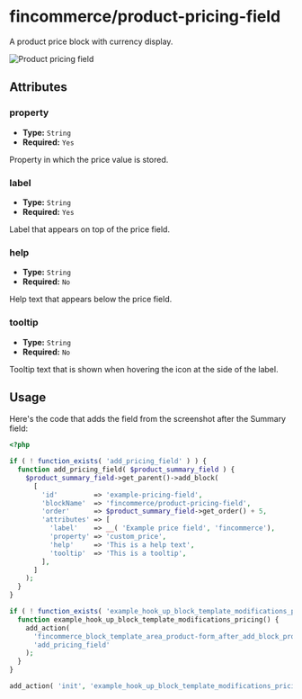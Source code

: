 # fincommerce/product-pricing-field

A product price block with currency display.

![Product pricing field](https://fincommerce.files.wordpress.com/2023/09/fincommerceproduct-pricing-field.png)

## Attributes

### property

- **Type:** `String`
- **Required:** `Yes`

Property in which the price value is stored.

### label

- **Type:** `String`
- **Required:** `Yes`

Label that appears on top of the price field.

### help

- **Type:** `String`
- **Required:** `No`

Help text that appears below the price field.

### tooltip

-   **Type:** `String`
-   **Required:** `No`

Tooltip text that is shown when hovering the icon at the side of the label.

## Usage

Here's the code that adds the field from the screenshot after the Summary field:

```php
<?php

if ( ! function_exists( 'add_pricing_field' ) ) {
  function add_pricing_field( $product_summary_field ) {
    $product_summary_field->get_parent()->add_block(
      [
        'id'         => 'example-pricing-field',
        'blockName'  => 'fincommerce/product-pricing-field',
        'order'      => $product_summary_field->get_order() + 5,
        'attributes' => [
          'label'    => __( 'Example price field', 'fincommerce'),
          'property' => 'custom_price',
          'help'     => 'This is a help text',
          'tooltip'  => 'This is a tooltip',
        ],
      ]
    );
  }
}

if ( ! function_exists( 'example_hook_up_block_template_modifications_pricing' ) ) {
  function example_hook_up_block_template_modifications_pricing() {
    add_action(
      'fincommerce_block_template_area_product-form_after_add_block_product-summary',
      'add_pricing_field'
    );
  }
}

add_action( 'init', 'example_hook_up_block_template_modifications_pricing', 0 );
```
